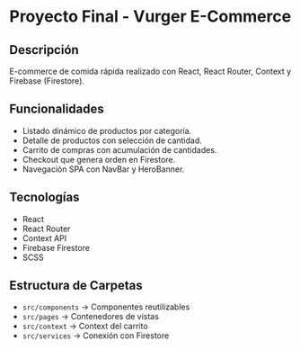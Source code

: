 # Proyecto Final - Vurger E-Commerce

## Descripción
E-commerce de comida rápida realizado con React, React Router, Context y Firebase (Firestore).

## Funcionalidades
- Listado dinámico de productos por categoría.
- Detalle de productos con selección de cantidad.
- Carrito de compras con acumulación de cantidades.
- Checkout que genera orden en Firestore.
- Navegación SPA con NavBar y HeroBanner.

## Tecnologías
- React
- React Router
- Context API
- Firebase Firestore
- SCSS

## Estructura de Carpetas
- `src/components` → Componentes reutilizables
- `src/pages` → Contenedores de vistas
- `src/context` → Context del carrito
- `src/services` → Conexión con Firestore